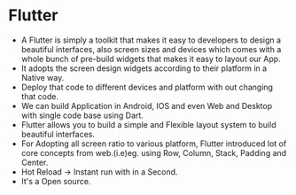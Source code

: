 # Flutter

- A Flutter is simply a toolkit that makes it easy to developers to design a beautiful interfaces, also screen sizes and devices
which comes with a whole bunch of pre-build widgets that makes it easy to layout our App.
- It adopts the screen design widgets according to their platform in a Native way.
- Deploy that code to different devices and platform with out changing that code.
- We can build Application in Android, IOS and even Web and Desktop with single code base using Dart.
- Flutter allows you to build a simple and Flexible layout system to build beautiful interfaces.
- For Adopting all screen ratio to various platform, Flutter introduced lot of core concepts from web.(i.e)eg. using Row, Column, Stack, Padding and Center.
- Hot Reload -> Instant run with in a Second.
- It's a Open source.
